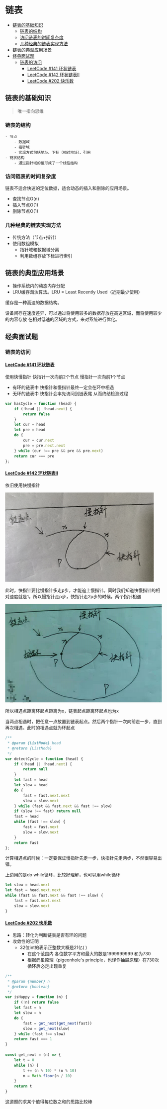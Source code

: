 # 链表
<!-- TOC -->

- [链表的基础知识](#%E9%93%BE%E8%A1%A8%E7%9A%84%E5%9F%BA%E7%A1%80%E7%9F%A5%E8%AF%86)
	- [链表的结构](#%E9%93%BE%E8%A1%A8%E7%9A%84%E7%BB%93%E6%9E%84)
	- [访问链表的时间复杂度](#%E8%AE%BF%E9%97%AE%E9%93%BE%E8%A1%A8%E7%9A%84%E6%97%B6%E9%97%B4%E5%A4%8D%E6%9D%82%E5%BA%A6)
	- [几种经典的链表实现方法](#%E5%87%A0%E7%A7%8D%E7%BB%8F%E5%85%B8%E7%9A%84%E9%93%BE%E8%A1%A8%E5%AE%9E%E7%8E%B0%E6%96%B9%E6%B3%95)
- [链表的典型应用场景](#%E9%93%BE%E8%A1%A8%E7%9A%84%E5%85%B8%E5%9E%8B%E5%BA%94%E7%94%A8%E5%9C%BA%E6%99%AF)
- [经典面试题](#%E7%BB%8F%E5%85%B8%E9%9D%A2%E8%AF%95%E9%A2%98)
	- [链表的访问](#%E9%93%BE%E8%A1%A8%E7%9A%84%E8%AE%BF%E9%97%AE)
		- [LeetCode #141 环状链表](#leetcode-141-%E7%8E%AF%E7%8A%B6%E9%93%BE%E8%A1%A8)
		- [LeetCode #142 环状链表II](#leetcode-142-%E7%8E%AF%E7%8A%B6%E9%93%BE%E8%A1%A8ii)
		- [LeetCode #202 快乐数](#leetcode-202-%E5%BF%AB%E4%B9%90%E6%95%B0)

<!-- /TOC -->
## 链表的基础知识

> 唯一指向思维

### 链表的结构
	- 节点
		- 数据域
		- 指针域
		- 实现方式包括地址、下标（相对地址）、引用
	- 链状结构
		- 通过指针域的值形成了一个线性结构

### 访问链表的时间复杂度

链表不适合快速的定位数据，适合动态的插入和删除的应用场景。
- 查找节点O(n)
- 插入节点O(1)
- 删除节点O(1)

### 几种经典的链表实现方法

- 传统方法（节点+指针）
- 使用数组模拟
	- 指针域和数据域分离
	- 利用数组存放下标进行索引

## 链表的典型应用场景

- 操作系统内的动态内存分配
- LRU缓存淘汰算法。LRU = Least Recently Used（近期最少使用）

缓存是一种高速的数据结构。

设备间存在速度差异，可以通过将使用较多的数据存放在高速区域，而将使用较少的内容存放
在相对低速的区域的方式，来对系统进行优化。

## 经典面试题

### 链表的访问 

#### [LeetCode #141 环状链表](https://leetcode-cn.com/problems/linked-list-cycle/)

使用快慢指针 快指针一次向前2个节点 慢指针一次向前1个节点
- 有环的链表中 快指针和慢指针最终一定会在环中相遇
- 无环的链表中 快指针会率先访问到链表尾 从而终结检测过程

```js
var hasCycle = function (head) {
    if (!head || !head.next) {
        return false
    }
    let cur = head
    let pre = head
    do {
        cur = cur.next
        pre = pre.next.next
    } while (cur !== pre && pre && pre.next)
    return cur === pre
};
```

#### [LeetCode #142 环状链表II](https://leetcode-cn.com/problems/linked-list-cycle-ii/)

依旧使用快慢指针

![环形链表2-1](../images/环形链表2-1.png)

此时，快指针要比慢指针多走p步，才能追上慢指针。同时我们知道快慢指针的相对速度就是1，所以慢指针走p步，快指针走2p步的时候，两个指针相遇

![环形链表2-2](../images/环形链表2-2.png)

所以相遇点距离环起点距离为x，链表起点距离环起点也为x

当两点相遇时，把任意一点放置到链表起点。然后两个指针一次向前走一步，直到再次相遇。此时的相遇点就为环起点

```js
/**
 * @param {ListNode} head
 * @return {ListNode}
 */
var detectCycle = function (head) {
    if (!head || !head.next) {
        return null
    }
    let fast = head
    let slow = head
    do {
        fast = fast.next.next
        slow = slow.next
    } while (fast && fast.next && fast !== slow)
    if (slow !== fast) return null
    fast = head
    while (fast !== slow) {
        fast = fast.next
        slow = slow.next
    }
    return fast
};
```

计算相遇点的时候：一定要保证慢指针先走一步，快指针先走两步，不然很容易出错。

上边用的是do while循环，比较好理解，也可以用while循环

```js
let slow = head.next
let fast = head.next.next
while (fast && fast.next && fast !== slow) {
	fast = fast.next.next
	slow = slow.next
} 
```

#### [LeetCode #202 快乐数](https://leetcode-cn.com/problems/happy-number/submissions/)

- 思路：转化为判断链表是否有环的问题
- 收敛性的证明
	- 32位int的表示正整数大概是21亿( )
		- 在这个范围内 各位数字平方和最大的数是1999999999 和为730
		- 根据鸽巢原理（pigeonhole's principle，也译作抽屉原理）在730次
循环后必定出现重复

```js
/**
 * @param {number} n
 * @return {boolean}
 */
var isHappy = function (n) {
    if (!n) return false
    let fast = n
    let slow = n
    do {
        fast = get_next(get_next(fast))
        slow = get_next(slow)
    } while (fast !== slow)
    return fast === 1
}

const get_next = (n) => {
    let t = 0
    while (n) {
        t += (n % 10) * (n % 10)
        n = Math.floor(n / 10)
    }
    return t
}
```

这道题的求某个值得每位数之和的思路比较棒